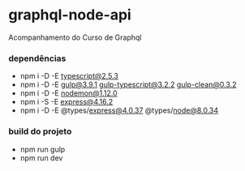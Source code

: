 # graphql-node-api
Acompanhamento do Curso de Graphql

### dependências
* npm i -D -E typescript@2.5.3
* npm i -D -E gulp@3.9.1 gulp-typescript@3.2.2 gulp-clean@0.3.2
* npm i -D -E nodemon@1.12.0
* npm i -S -E express@4.16.2
* npm i -D -E @types/express@4.0.37 @types/node@8.0.34

### build do projeto
* npm run gulp
* npm run dev
